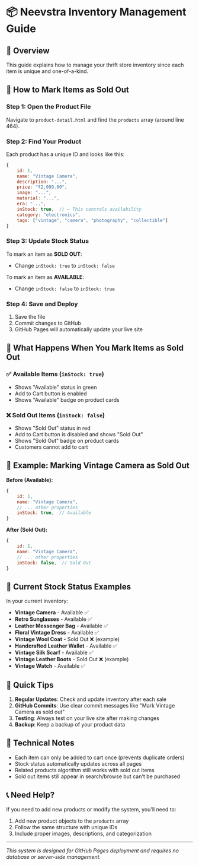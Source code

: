 # 📦 Neevstra Inventory Management Guide

## 🎯 Overview
This guide explains how to manage your thrift store inventory since each item is unique and one-of-a-kind.

## 📍 How to Mark Items as Sold Out

### Step 1: Open the Product File
Navigate to `product-detail.html` and find the `products` array (around line 464).

### Step 2: Find Your Product
Each product has a unique ID and looks like this:
```javascript
{
    id: 1,
    name: "Vintage Camera",
    description: "...",
    price: "₹2,099.00",
    image: "...",
    material: "...",
    era: "...",
    inStock: true,  // ← This controls availability
    category: "electronics",
    tags: ["vintage", "camera", "photography", "collectible"]
}
```

### Step 3: Update Stock Status
To mark an item as **SOLD OUT**:
- Change `inStock: true` to `inStock: false`

To mark an item as **AVAILABLE**:
- Change `inStock: false` to `inStock: true`

### Step 4: Save and Deploy
1. Save the file
2. Commit changes to GitHub
3. GitHub Pages will automatically update your live site

## 🔄 What Happens When You Mark Items as Sold Out

### ✅ Available Items (`inStock: true`)
- Shows "Available" status in green
- Add to Cart button is enabled
- Shows "Available" badge on product cards

### ❌ Sold Out Items (`inStock: false`)
- Shows "Sold Out" status in red
- Add to Cart button is disabled and shows "Sold Out"
- Shows "Sold Out" badge on product cards
- Customers cannot add to cart

## 📝 Example: Marking Vintage Camera as Sold Out

**Before (Available):**
```javascript
{
    id: 1,
    name: "Vintage Camera",
    // ... other properties
    inStock: true,  // Available
}
```

**After (Sold Out):**
```javascript
{
    id: 1,
    name: "Vintage Camera",
    // ... other properties
    inStock: false,  // Sold Out
}
```

## 🎨 Current Stock Status Examples

In your current inventory:
- **Vintage Camera** - Available ✅
- **Retro Sunglasses** - Available ✅
- **Leather Messenger Bag** - Available ✅
- **Floral Vintage Dress** - Available ✅
- **Vintage Wool Coat** - Sold Out ❌ (example)
- **Handcrafted Leather Wallet** - Available ✅
- **Vintage Silk Scarf** - Available ✅
- **Vintage Leather Boots** - Sold Out ❌ (example)
- **Vintage Watch** - Available ✅

## 🚀 Quick Tips

1. **Regular Updates**: Check and update inventory after each sale
2. **GitHub Commits**: Use clear commit messages like "Mark Vintage Camera as sold out"
3. **Testing**: Always test on your live site after making changes
4. **Backup**: Keep a backup of your product data

## 🔧 Technical Notes

- Each item can only be added to cart once (prevents duplicate orders)
- Stock status automatically updates across all pages
- Related products algorithm still works with sold out items
- Sold out items still appear in search/browse but can't be purchased

## 📞 Need Help?

If you need to add new products or modify the system, you'll need to:
1. Add new product objects to the `products` array
2. Follow the same structure with unique IDs
3. Include proper images, descriptions, and categorization

---
*This system is designed for GitHub Pages deployment and requires no database or server-side management.*